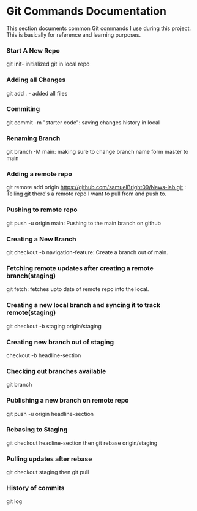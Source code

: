 # Git   Commands Documentation
This section documents common Git commands I use during this project. This is basically for reference and learning purposes.

### Start A New Repo
git init- initialized git in local repo

### Adding all Changes
git add . - added all files

### Commiting 
git commit -m "starter code": saving changes history in local 

### Renaming Branch
git branch -M main: making sure to change branch name form master to main

### Adding a remote repo
git remote add origin https://github.com/samuelBright09/News-lab.git  : Telling git there's a remote repo I want to pull from and push to. 

### Pushing to remote repo
git push -u origin main: Pushing to the main branch on github

### Creating a New Branch
git checkout -b navigation-feature: Create a branch out of main.

### Fetching remote updates after creating a remote branch(staging)
git fetch: fetches upto date of remote repo into the local.

### Creating a new local branch and syncing it to track remote(staging)
git checkout -b staging origin/staging

### Creating new branch out of staging
checkout -b headline-section 

### Checking out branches available
git branch

### Publishing a new branch on remote repo
git push -u origin headline-section

### Rebasing to Staging
git checkout headline-section then git rebase origin/staging

### Pulling updates after rebase
git checkout staging then git pull

### History of commits
git log

